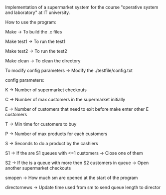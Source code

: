 Implementation of a supermarket system for the course "operative system and laboratory" at IT university.

How to use the program:

Make -> To build the .c files

Make test1 -> To run the test1

Make test2 -> To run the test2

Make clean -> To clean the directory

To modify config parameters -> Modify the ./testfile/config.txt

config parameters:

K -> Number of supermarket checkouts

C -> Number of max customers in the supermarket initially

E -> Number of customers that need to exit before make enter other E customers

T -> Min time for customers to buy

P -> Number of max products for each customers

S -> Seconds to do a product by the cashiers

S1 -> If the are S1 queues with <=1 customers -> Close one of them

S2 -> If the is a queue with more then S2 customers in queue -> Open another supermarket checkouts

smopen -> How much sm are opened at the start of the program

directornews -> Update time used from sm to send queue length to director
